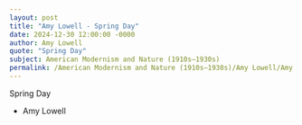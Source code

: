 ```yaml
---
layout: post
title: "Amy Lowell - Spring Day"
date: 2024-12-30 12:00:00 -0000
author: Amy Lowell
quote: "Spring Day"
subject: American Modernism and Nature (1910s–1930s)
permalink: /American Modernism and Nature (1910s–1930s)/Amy Lowell/Amy Lowell - Spring Day
---
```


Spring Day

- Amy Lowell
